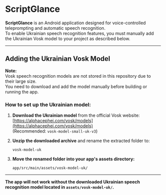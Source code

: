 # ScriptGlance

**ScriptGlance** is an Android application designed for voice-controlled teleprompting and automatic speech recognition.  
To enable Ukrainian speech recognition features, you must manually add the Ukrainian Vosk model to your project as described below.

---

## Adding the Ukrainian Vosk Model

**Note:**  
Vosk speech recognition models are not stored in this repository due to their large size.  
You need to download and add the model manually before building or running the app.

### How to set up the Ukrainian model:

1. **Download the Ukrainian model** from the official Vosk website:  
   [https://alphacephei.com/vosk/models](https://alphacephei.com/vosk/models)  
   (Recommended: `vosk-model-small-uk-v3`)

2. **Unzip the downloaded archive** and rename the extracted folder to:  
   ```
   vosk-model-uk
   ```

3. **Move the renamed folder into your app's assets directory:**  
   ```
   app/src/main/assets/vosk-model-uk/
   ```
  
---

**The app will not work without the downloaded Ukrainian speech recognition model located in `assets/vosk-model-uk/`.**
